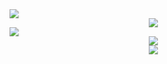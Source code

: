 <div>
  <a href="https://github.com/DeCentNX">
    <img src="https://readme-typing-svg.demolab.com?font=Fira+Code&pause=1000&width=435&lines=console.log(%22Hello%2C%20World%22);小张同学祝您今天开心顺利!&center=true&size=27" />
  </a>
</div>

<picture>
  <source media="(prefers-color-scheme: light)" srcset="./developer.svg" height="225px" />
</picture>

<div align="center"> <img src="https://activity-graph.herokuapp.com/graph?username=DeCentNX&theme=xcode" /> </div>

<div><img src="https://quotes-github-readme.vercel.app/api?type=horizontal&theme=dark" /><br/></div>

<div align="center"> <img src="https://github-readme-streak-stats.herokuapp.com/?user=DeCentNX" /> </div>

<div align="center"> <img src="https://github-readme-stats.vercel.app/api/top-langs/?username=DeCentNX&hide_title=true&hide_border=true&layout=compact&langs_count=6&text_color=000&icon_color=fff&bg_color=0,52fa5a,4dfcff,c64dff&theme=graywhite" /> </div>

